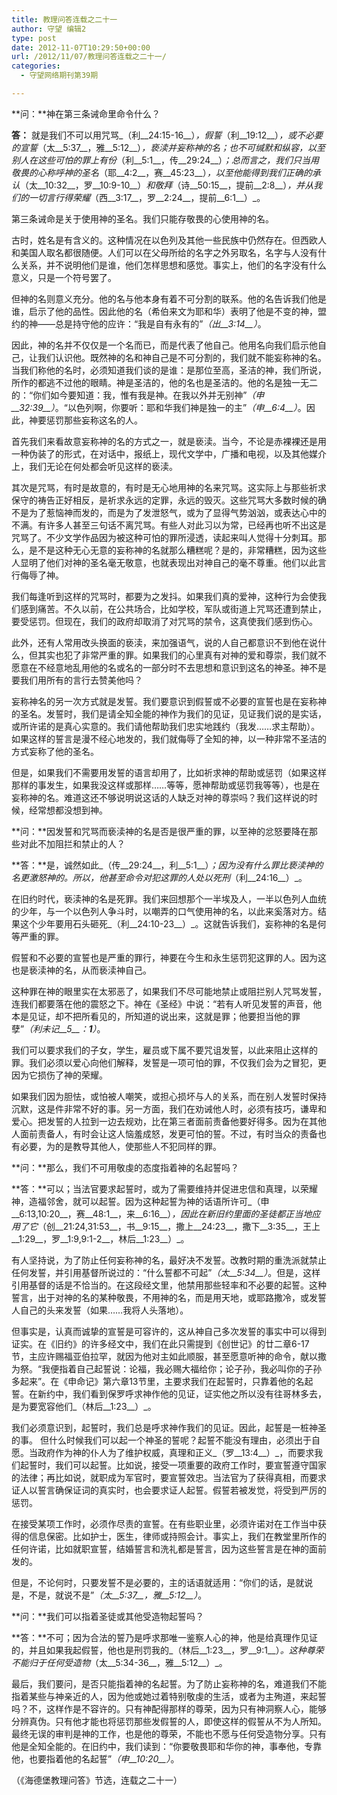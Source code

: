```yaml
---
title: 教理问答连载之二十一
author: 守望 编辑2
type: post
date: 2012-11-07T10:29:50+00:00
url: /2012/11/07/教理问答连载之二十一/
categories:
  - 守望网络期刊第39期

---
```

<!--more-->

**问：**神在第三条诫命里命令什么？

**答：** 就是我们不可以用咒骂_（利__24:15-16__）_，假誓_（利__19:12__）_，或不必要的宣誓_（太__5:37__，雅__5:12__）_，亵渎并妄称神的名；也不可缄默和纵容，以至别人在这些可怕的罪上有份_（利__5:1__，传__29:24__）_；总而言之，我们只当用敬畏的心称呼神的圣名_（耶__4:2__，赛__45:23__）_，以至他能得到我们正确的承认_（太__10:32__，罗__10:9-10__）_和敬拜_（诗__50:15__，提前__2:8__）_，并从我们的一切言行得荣耀_（西__3:17__，罗__2:24__，提前__6:1__）_。

第三条诫命是关于使用神的圣名。我们只能存敬畏的心使用神的名。

古时，姓名是有含义的。这种情况在以色列及其他一些民族中仍然存在。但西欧人和美国人取名都很随便。人们可以在父母所给的名字之外另取名，名字与人没有什么关系，并不说明他们是谁，他们怎样思想和感觉。事实上，他们的名字没有什么意义，只是一个符号罢了。

但神的名则意义充分。他的名与他本身有着不可分割的联系。他的名告诉我们他是谁，启示了他的品性。因此他的名（希伯来文为耶和华）表明了他是不变的神，盟约的神——总是持守他的应许：“我是自有永有的”_（出__3:14__）_。

因此，神的名并不仅仅是一个名而已，而是代表了他自己。他用名向我们启示他自己，让我们认识他。既然神的名和神自己是不可分割的，我们就不能妄称神的名。当我们称他的名时，必须知道我们谈的是谁：是那位至高，圣洁的神，我们所说，所作的都逃不过他的眼睛。神是圣洁的，他的名也是圣洁的。他的名是独一无二的：“你们如今要知道：我，惟有我是神。在我以外并无别神”_（申__32:39__）_。“以色列啊，你要听：耶和华我们神是独一的主”_（申__6:4__）_。因此，神要惩罚那些妄称这名的人。

首先我们来看故意妄称神的名的方式之一，就是亵渎。当今，不论是赤裸裸还是用一种伪装了的形式，在对话中，报纸上，现代文学中，广播和电视，以及其他媒介上，我们无论在何处都会听见这样的亵渎。

其次是咒骂，有时是故意的，有时是无心地用神的名来咒骂。这实际上与那些祈求保守的祷告正好相反，是祈求永远的定罪，永远的毁灭。这些咒骂大多数时候的确不是为了惹恼神而发的，而是为了发泄怒气，或为了显得气势汹汹，或表达心中的不满。有许多人甚至三句话不离咒骂。有些人对此习以为常，已经再也听不出这是咒骂了。不少文学作品因为被这种可怕的罪所浸透，读起来叫人觉得十分刺耳。那么，是不是这种无心无意的妄称神的名就那么糟糕呢？是的，非常糟糕，因为这些人显明了他们对神的圣名毫无敬意，也就表现出对神自己的毫不尊重。他们以此言行侮辱了神。

我们每逢听到这样的咒骂时，都要为之发抖。如果我们真的爱神，这种行为会使我们感到痛苦。不久以前，在公共场合，比如学校，军队或街道上咒骂还遭到禁止，要受惩罚。但现在，我们的政府却取消了对咒骂的禁令，这真使我们感到伤心。

此外，还有人常用改头换面的亵渎，来加强语气，说的人自己都意识不到他在说什么，但其实也犯了非常严重的罪。如果我们的心里真有对神的爱和尊崇，我们就不愿意在不经意地乱用他的名或名的一部分时不去思想和意识到这名的神圣。神不是要我们用所有的言行去赞美他吗？

妄称神名的另一次方式就是发誓。我们要意识到假誓或不必要的宣誓也是在妄称神的圣名。发誓时，我们是请全知全能的神作为我们的见证，见证我们说的是实话，或所许诺的是真心实意的。我们请他帮助我们忠实地践约（我发……求主帮助）。如果这样的誓言是漫不经心地发的，我们就侮辱了全知的神，以一种非常不圣洁的方式妄称了他的圣名。

但是，如果我们不需要用发誓的语言却用了，比如祈求神的帮助或惩罚（如果这样那样的事发生，如果我没这样或那样……等等，愿神帮助或惩罚我等等），也是在妄称神的名。难道这还不够说明说这话的人缺乏对神的尊崇吗？我们这样说的时候，经常想都没想到神。

**问：**因发誓和咒骂而亵渎神的名是否是很严重的罪，以至神的忿怒要降在那些对此不加阻拦和禁止的人？

**答：**是，诚然如此_（传__29:24__，利__5:1__）_；因为没有什么罪比亵渎神的名更激怒神的。所以，他甚至命令对犯这罪的人处以死刑_（利__24:16__）_。

在旧约时代，亵渎神的名是死罪。我们来回想那个一半埃及人，一半以色列人血统的少年，与一个以色列人争斗时，以嘲弄的口气使用神的名，以此来奚落对方。结果这个少年要用石头砸死_（利__24:10-23__）_。这就告诉我们，妄称神的名是何等严重的罪。

假誓和不必要的宣誓也是严重的罪行，神要在今生和永生惩罚犯这罪的人。因为这也是亵渎神的名，从而亵渎神自己。

这种罪在神的眼里实在太邪恶了，如果我们不尽可能地禁止或阻拦别人咒骂发誓，连我们都要落在他的震怒之下。神在《圣经》中说：“若有人听见发誓的声音，他本是见证，却不把所看见的，所知道的说出来，这就是罪；他要担当他的罪孽”_（利未记__5__：__1__）_。

我们可以要求我们的子女，学生，雇员或下属不要咒诅发誓，以此来阻止这样的罪。我们必须以爱心向他们解释，发誓是一项可怕的罪，不仅我们会为之冒犯，更因为它损伤了神的荣耀。

如果我们因为胆怯，或怕被人嘲笑，或担心损坏与人的关系，而在别人发誓时保持沉默，这是件非常不好的事。另一方面，我们在劝诫他人时，必须有技巧，谦卑和爱心。把发誓的人拉到一边去规劝，比在第三者面前责备他要好得多。因为在其他人面前责备人，有时会让这人恼羞成怒，发更可怕的誓。不过，有时当众的责备也有必要，为的是教导其他人，使那些人不犯同样的罪。

**问：**那么，我们不可用敬虔的态度指着神的名起誓吗？

**答：**可以；当法官要求起誓时，或为了需要维持并促进忠信和真理，以荣耀神，造福邻舍，就可以起誓。因为这种起誓为神的话语所许可_（申__6:13,10:20__，赛__48:1__，来__6:16__）_，因此在新旧约里面的圣徒都正当地应用了它_（创__21:24,31:53__，书__9:15__，撒上__24:23__，撒下__3:35__，王上__1:29__，罗__1:9,9:1-2__，林后__1:23__）_。

有人坚持说，为了防止任何妄称神的名，最好决不发誓。改教时期的重洗派就禁止任何发誓，并引用基督所说过的：“什么誓都不可起”_（太__5:34__）_。但是，这样引用基督的话是不恰当的。在这段经文里，他禁用那些轻率和不必要的起誓。这种誓言，出于对神的名的某种敬畏，不用神的名，而是用天地，或耶路撒冷，或发誓人自己的头来发誓（如果……我将人头落地）。

但事实是，认真而诚挚的宣誓是可容许的，这从神自己多次发誓的事实中可以得到证实。在《旧约》的许多经文中，我们在此只需提到《创世记》的廿二章6-17 节，主应许赐福亚伯拉罕，就因为他对主如此顺服，甚至愿意听神的命令，献以撒为祭。“我便指着自己起誓说：论福，我必赐大福给你；论子孙，我必叫你的子孙多起来”。在《申命记》第六章13节里，主要求我们在起誓时，只靠着他的名起誓。在新约中，我们看到保罗呼求神作他的见证，证实他之所以没有往哥林多去，是为要宽容他们_（林后__1:23__）_。

我们必须意识到，起誓时，我们总是呼求神作我们的见证。因此，起誓是一桩神圣的事。 但什么时候我们可以起一个神圣的誓呢？起誓不能没有理由，必须出于自愿。当政府作为神的仆人为了维护权威，真理和正义_（罗__13:4__）_，而要求我们起誓时，我们可以起誓。比如说，接受一项重要的政府工作时，要宣誓遵守国家的法律；再比如说，就职成为军官时，要宣誓效忠。当法官为了获得真相，而要求证人以誓言确保证词的真实时，也会要求证人起誓。假誓若被发觉，将受到严厉的惩罚。

在接受某项工作时，必须作尽责的宣誓。在有些职业里，必须许诺对在工作当中获得的信息保密。比如护士，医生，律师或持照会计。事实上，我们在教堂里所作的任何许诺，比如就职宣誓，结婚誓言和洗礼都是誓言，因为这些誓言是在神的面前发的。

但是，不论何时，只要发誓不是必要的，主的话语就适用：“你们的话，是就说是，不是，就说不是”_（太__5:37__，雅__5:12__）_。

**问：**我们可以指着圣徒或其他受造物起誓吗？

**答：**不可；因为合法的誓乃是呼求那唯一鉴察人心的神，他是给真理作见证的，并且如果我起假誓，他也是刑罚我的_（林后__1:23__，罗__9:1__）_。这种尊荣不能归于任何受造物_（太__5:34-36__，雅__5:12__）_。

最后，我们要问，是否只能指着神的名起誓。为了防止妄称神的名，难道我们不能指着某些与神亲近的人，因为他或她过着特别敬虔的生活，或者为主殉道，来起誓吗？不，这样作是不容许的。只有神配得那样的尊荣，因为只有神洞察人心，能够分辨真伪。只有他才能也将惩罚那些发假誓的人，即使这样的假誓从不为人所知。最终无误的审判是神的工作，也是他的尊荣，不能也不愿与任何受造物分享。只有他是全知全能的。在旧约中，我们读到：“你要敬畏耶和华你的神，事奉他，专靠他，也要指着他的名起誓”_（申__10:20__）_。

（《海德堡教理问答》节选，连载之二十一）